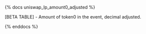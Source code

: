 {% docs uniswap_lp_amount0_adjusted %}

[BETA TABLE] - Amount of token0 in the event, decimal adjusted.

{% enddocs %}